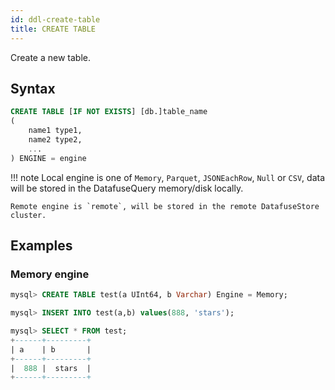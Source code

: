 ```yaml
---
id: ddl-create-table
title: CREATE TABLE
---
```


Create a new table.

## Syntax

```sql
CREATE TABLE [IF NOT EXISTS] [db.]table_name
(
    name1 type1,
    name2 type2,
    ...
) ENGINE = engine
```

!!! note
    Local engine is one of `Memory`, `Parquet`, `JSONEachRow`, `Null` or `CSV`, data will be stored in the DatafuseQuery memory/disk locally.

    Remote engine is `remote`, will be stored in the remote DatafuseStore cluster.

## Examples

### Memory engine

```sql
mysql> CREATE TABLE test(a UInt64, b Varchar) Engine = Memory;

mysql> INSERT INTO test(a,b) values(888, 'stars');

mysql> SELECT * FROM test;
+------+---------+
| a    | b       |
+------+---------+
|  888 |  stars  |
+------+---------+
```
